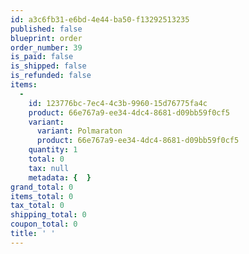 ```yaml
---
id: a3c6fb31-e6bd-4e44-ba50-f13292513235
published: false
blueprint: order
order_number: 39
is_paid: false
is_shipped: false
is_refunded: false
items:
  -
    id: 123776bc-7ec4-4c3b-9960-15d76775fa4c
    product: 66e767a9-ee34-4dc4-8681-d09bb59f0cf5
    variant:
      variant: Polmaraton
      product: 66e767a9-ee34-4dc4-8681-d09bb59f0cf5
    quantity: 1
    total: 0
    tax: null
    metadata: {  }
grand_total: 0
items_total: 0
tax_total: 0
shipping_total: 0
coupon_total: 0
title: ' '
---
```

